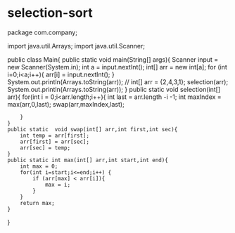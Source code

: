# selection-sort

package com.company;

import java.util.Arrays;
import java.util.Scanner;

public class Main{
    public static void main(String[] args){
        Scanner input = new Scanner(System.in);
        int a = input.nextInt();
        int[] arr = new int[a];
        for (int i=0;i<a;i++){
            arr[i] = input.nextInt();
        }
        System.out.println(Arrays.toString(arr));
    //    int[] arr = {2,4,3,1};
        selection(arr);
        System.out.println(Arrays.toString(arr));
    }
    public static void selection(int[] arr){
        for(int i = 0;i<arr.length;i++){
            int last = arr.length -i -1;
            int maxIndex = max(arr,0,last);
            swap(arr,maxIndex,last);

        }
    }
    public static  void swap(int[] arr,int first,int sec){
        int temp = arr[first];
        arr[first] = arr[sec];
        arr[sec] = temp;
    }
    public static int max(int[] arr,int start,int end){
        int max = 0;
        for(int i=start;i<=end;i++) {
            if (arr[max] < arr[i]){
                max = i;
            }
        }
        return max;
    }
}
